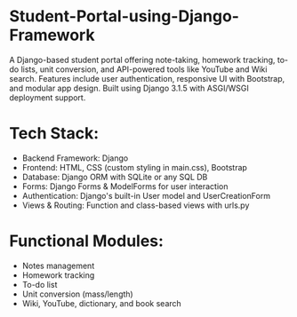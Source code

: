 # Student-Portal-using-Django-Framework
A Django-based student portal offering note-taking, homework tracking, to-do lists, unit conversion, and API-powered tools like YouTube and Wiki search. Features include user authentication, responsive UI with Bootstrap, and modular app design. Built using Django 3.1.5 with ASGI/WSGI deployment support.

# Tech Stack:
- Backend Framework: Django
- Frontend: HTML, CSS (custom styling in main.css), Bootstrap
- Database: Django ORM with SQLite or any SQL DB
- Forms: Django Forms & ModelForms for user interaction
- Authentication: Django's built-in User model and UserCreationForm
- Views & Routing: Function and class-based views with urls.py

# Functional Modules:
- Notes management
- Homework tracking
- To-do list
- Unit conversion (mass/length)
- Wiki, YouTube, dictionary, and book search
